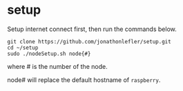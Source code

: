 # setup
Setup internet connect first, then run the commands below.

```
git clone https://github.com/jonathonlefler/setup.git
cd ~/setup
sudo ./nodeSetup.sh node{#}
```
 
where # is the number of the node.

node# will replace the default hostname of `raspberry`.
